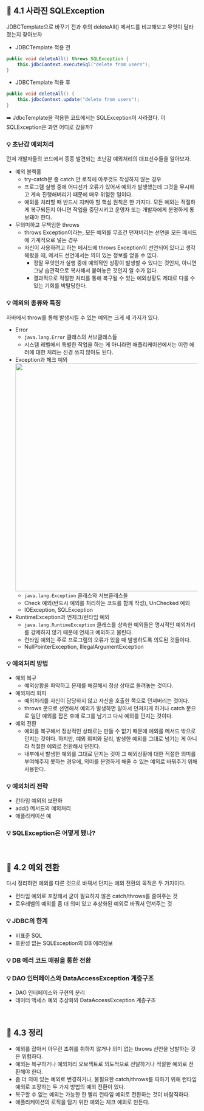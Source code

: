 ## 🌱 4.1 사라진 SQLException
JDBCTemplate으로 바꾸기 전과 후의 deleteAll() 메서드를 비교해보고 무엇이 달라졌는지 찾아보자
* JDBCTemplate 적용 전
```java
public void deleteAll() throws SQLException {
    this.jdbcContext.executeSql("delete from users");
}
```
* JDBCTemplate 적용 후
```java
public void deleteAll() {
    this.jdbcContext.update("delete from users");
}
```
➡️ JdbcTemplate을 적용한 코드에서는 SQLException이 사라졌다. 이 SQLException은 과연 어디로 갔을까?
### 💡 초난감 예외처리
먼저 개발자들의 코드에서 종종 발견되는 초난감 예외처리의 대표선수들을 알아보자.
* 예외 블랙홀
  * try-catch문 중 catch 안 로직에 아무것도 작성하지 않는 경우
  * 프로그램 실행 중에 어디선가 오류가 있어서 예외가 발생했는데 그것을 무시하고 계속 진행해버리기 때문에 매우 위험한 일이다.
  * 예외를 처리할 때 반드시 지켜야 할 핵심 원칙은 한 가지다. 모든 예외는 적절하게 복구되든지 아니면 작업을 중단시키고 운영자 또는 개발자에게 분명하게 통보돼야 한다.
* 무의미하고 무책임한 throws
  * throws Exception이라는, 모든 예외를 무조건 던져버리는 선언을 모든 메서드에 기계적으로 넣는 경우
  * 자신이 사용하려고 하는 메서드에 throws Exception이 선언되어 있다고 생각해봤을 때, 메서드 선언에서는 의미 있는 정보를 얻을 수 없다.
    * 정말 무엇인가 실행 중에 예외적인 상황이 발생할 수 있다는 것인지, 아니면 그냥 습관적으로 복사해서 붙여놓은 것인지 알 수가 없다.
    * 결과적으로 적절한 처리를 통해 복구될 수 있는 예외상황도 제대로 다룰 수 있는 기회를 박탈당한다.
### 💡 예외의 종류와 특징
자바에서 throw를 통해 발생시킬 수 있는 예외는 크게 세 가지가 있다.
* Error
  * `java.lang.Error` 클래스의 서브클래스들
  * 시스템 레벨에서 특별한 작업을 하는 게 아니라면 애플리케이션에서는 이런 에러에 대한 처리는 신경 쓰지 않아도 된다.
* Exception과 체크 예외   
  <img src="https://github.com/syoh98/TIL/assets/76934280/e7eb42c6-2734-4fd6-87bf-788967ea42a3" width="600"/></br>
  * `java.lang.Exception` 클래스와 서브클래스들
  * Check 예외(반드시 예외를 처리하는 코드를 함께 작성), UnChecked 예외
  * IOException, SQLException
* RuntimeException과 언체크/런타임 예외
  * `java.lang.RuntimeException` 클래스를 상속한 예외들은 명시적인 예외처리를 강제하지 않기 때문에 언체크 예외하고 불린다.
  * 런타임 예외는 주로 프로그램의 오류가 있을 때 발생하도록 의도된 것들이다.
  * NullPointerException, IllegalArgumentException
### 💡 예외처리 방법
* 예외 복구
  * 예외상황을 파악하고 문제를 해결해서 정상 상태로 돌려놓는 것이다.
* 예외처리 회피
  * 예외처리를 자신이 담당하지 않고 자신을 호출한 쪽으로 던져버리는 것이다.
  * throws 문으로 선언해서 예외가 발생하면 알아서 던져지게 하거나 catch 문으로 일단 예외를 잡은 후에 로그를 남기고 다시 예외를 던지는 것이다.
* 예외 전환
  * 예외를 복구해서 정상적인 상태로는 만들 수 없기 때문에 예외를 메서드 밖으로 던지는 것이다. 하지만, 예외 회피와 달리, 발생한 예외를 그대로 넘기는 게 아니라 적절한 예외로 전환해서 던진다.
  * 내부에서 발생한 예외를 그대로 던지는 것이 그 예외상황에 대한 적절한 의미를 부여해주지 못하는 경우에, 의미를 분명하게 해줄 수 있는 예외로 바꿔주기 위해 사용한다.
### 💡 예외처리 전략
* 런타임 예외의 보편화
* add() 메서드의 예외처리
* 애플리케이션 예
### 💡 SQLException은 어떻게 됐나?
</br>

## 🌱 4.2 예외 전환
다시 정리하면 예외를 다른 것으로 바꿔서 던지는 예외 전환의 목적은 두 가지이다.
* 런타임 예외로 포장해서 굳이 필요하지 않은 catch/throws를 줄여주는 것
* 로우레벨의 예외를 좀 더 의미 있고 추상화된 예외로 바꿔서 던져주는 것
### 💡 JDBC의 한계
* 비표준 SQL
* 호환성 없는 SQLException의 DB 에러정보
### 💡 DB 에러 코드 매핑을 통한 전환
### 💡 DAO 인터페이스와 DataAccessException 계층구조
* DAO 인터페이스와 구현의 분리
* 데이터 액세스 예외 추상화와 DataAccessException 계층구조
</br>

## 🌱 4.3 정리
* 예외를 잡아서 아무런 조취를 취하지 않거나 의미 없는 throws 선언을 남발하는 것은 위험하다.
* 예외는 복구하거나 예외처리 오브젝트로 의도적으로 전달하거나 적절한 예외로 전환해야 한다.
* 좀 더 의미 있는 예외로 변경하거나, 불필요한 catch/throws를 피하기 위해 런타임 예외로 포장하는 두 가지 방법의 예외 전환이 있다.
* 복구할 수 없는 예외는 가능한 한 빨리 런타임 예외로 전환하는 것이 바람직하다.
* 애플리케이션의 로직을 담기 위한 예외는 체크 예외로 만든다.
